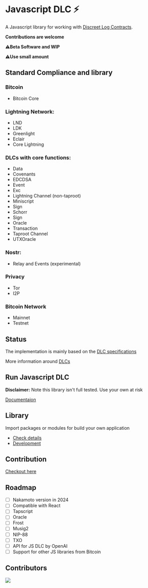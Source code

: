 # Javascript DLC ⚡ 


A Javascript library for working with [Discreet Log Contracts](https://adiabat.github.io/dlc.pdf).

**Contributions are welcome**

⚠️**Beta Software and WIP**

⚠️**Use small amount**

## Standard Compliance and library

### Bitcoin 

- Bitcoin Core

### Lightning Network:

- LND
- LDK
- Greenlight
- Eclair
- Core Lightning

### DLCs with core functions:

- Data
- Covenants
- EDCDSA
- Event
- Exc
- Lightning Channel (non-taproot)
- Miniscript
- Sign
- Schorr
- Sign
- Oracle
- Transaction
- Taproot Channel
- UTXOracle 

### Nostr:

- Relay and Events (experimental)

### Privacy

- Tor
- I2P

### Bitcoin Network

- Mainnet
- Testnet

## Status

The implementation is mainly based on the [DLC specifications](https://github.com/discreetlogcontracts/dlcspecs)

More information around [DLCs](https://www.dlc.wiki/)

## Run Javascript DLC

**Disclaimer:** Note this library isn't full tested. Use your own at risk

[Documentaion](https://github.com/AreaLayer/javascript-dlc/blob/main/docs/run.md)

## Library

Import packages or modules for build your own application

- [Check details](https://github.com/AreaLayer/javascript-dlc/blob/main/docs/library.md)
- [Development](https://github.com/AreaLayer/javascript-dlc/blob/main/docs/development.md)

## Contribution

[Checkout here](https://github.com/AreaLayer/javascript-dlc/blob/main/CONTRIBUTING.md)

## Roadmap

- [ ] Nakamoto version in 2024
- [ ] Compatible with React
- [ ] Tapscript
- [ ] Oracle
- [ ] Frost
- [ ] Musig2
- [ ] NIP-88
- [ ] TXO
- [ ] API for JS DLC by OpenAI
- [ ] Support for other JS libraries from Bitcoin
  
## Contributors

<a align="center" href="https://github.com/AreaLayer/javascript-dlc/graphs/contributors">
  <img src="https://contrib.rocks/image?repo=AreaLayer/javascript-dlc" />
</a>
